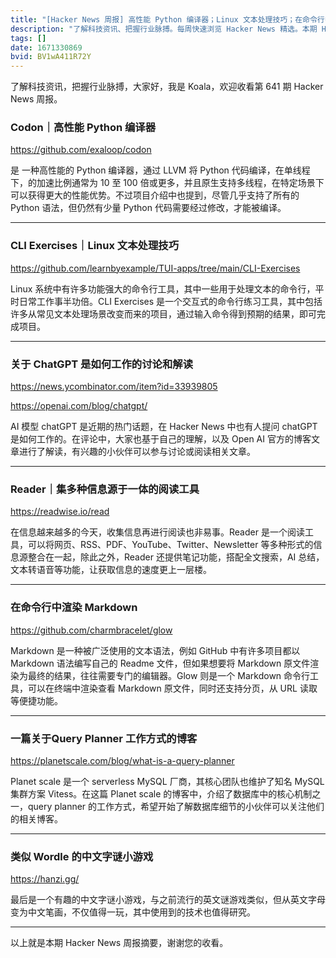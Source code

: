 ```yaml
---
title: "[Hacker News 周报] 高性能 Python 编译器；Linux 文本处理技巧；在命令行中渲染 Markdown；"
description: "了解科技资讯、把握行业脉搏。每周快速浏览 Hacker News 精选。本期 Hacker Newsletter 地址：https://mailchi.mp/hackernewsletter/631"
tags: []
date: 1671330869
bvid: BV1wA411R72Y
---
```

了解科技资讯，把握行业脉搏，大家好，我是 Koala，欢迎收看第 641 期 Hacker News 周报。

### Codon｜高性能 Python 编译器
https://github.com/exaloop/codon

是 一种高性能的 Python 编译器，通过 LLVM 将 Python 代码编译，在单线程下，的加速比例通常为 10 至 100 倍或更多，并且原生支持多线程，在特定场景下可以获得更大的性能优势。不过项目介绍中也提到，尽管几乎支持了所有的 Python 语法，但仍然有少量 Python 代码需要经过修改，才能被编译。

---

### CLI Exercises｜Linux 文本处理技巧
https://github.com/learnbyexample/TUI-apps/tree/main/CLI-Exercises


Linux 系统中有许多功能强大的命令行工具，其中一些用于处理文本的命令行，平时日常工作事半功倍。CLI Exercises 是一个交互式的命令行练习工具，其中包括许多从常见文本处理场景改变而来的项目，通过输入命令得到预期的结果，即可完成项目。

---
### 关于 ChatGPT 是如何工作的讨论和解读

https://news.ycombinator.com/item?id=33939805

https://openai.com/blog/chatgpt/

AI 模型 chatGPT 是近期的热门话题，在 Hacker News 中也有人提问 chatGPT 是如何工作的。在评论中，大家也基于自己的理解，以及 Open AI 官方的博客文章进行了解读，有兴趣的小伙伴可以参与讨论或阅读相关文章。

---

### Reader｜集多种信息源于一体的阅读工具
https://readwise.io/read

在信息越来越多的今天，收集信息再进行阅读也非易事。Reader 是一个阅读工具，可以将网页、RSS、PDF、YouTube、Twitter、Newsletter 等多种形式的信息源整合在一起，除此之外，Reader 还提供笔记功能，搭配全文搜索，AI 总结，文本转语音等功能，让获取信息的速度更上一层楼。

---

### 在命令行中渲染 Markdown
https://github.com/charmbracelet/glow

Markdown 是一种被广泛使用的文本语法，例如 GitHub 中有许多项目都以 Markdown 语法编写自己的 Readme 文件，但如果想要将 Markdown 原文件渲染为最终的结果，往往需要专门的编辑器。Glow 则是一个 Markdown 命令行工具，可以在终端中渲染查看 Markdown 原文件，同时还支持分页，从 URL 读取等便捷功能。

---

### 一篇关于Query Planner 工作方式的博客
https://planetscale.com/blog/what-is-a-query-planner

Planet scale 是一个 serverless MySQL 厂商，其核心团队也维护了知名 MySQL 集群方案 Vitess。在这篇 Planet scale 的博客中，介绍了数据库中的核心机制之一，query planner 的工作方式，希望开始了解数据库细节的小伙伴可以关注他们的相关博客。

---

### 类似 Wordle 的中文字谜小游戏

https://hanzi.gg/

最后是一个有趣的中文字谜小游戏，与之前流行的英文谜游戏类似，但从英文字母变为中文笔画，不仅值得一玩，其中使用到的技术也值得研究。

---

以上就是本期 Hacker News 周报摘要，谢谢您的收看。


